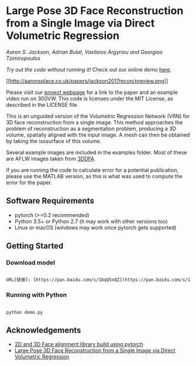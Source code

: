 # Large Pose 3D Face Reconstruction from a Single Image via Direct Volumetric Regression

*Aaron S. Jackson, Adrian Bulat, Vasileios Argyriou and Georgios Tzimiropoulos*

*Try out the code without running it!* Check out our online demo [here](http://www.cs.nott.ac.uk/~psxasj/3dme/).

[[http://aaronsplace.co.uk/papers/jackson2017recon/preview.png]]

Please visit our [project webpage](http://aaronsplace.co.uk/papers/jackson2017recon/) for a link to the paper and an
example video run on 300VW. This code is licenses under the MIT
License, as described in the LICENSE file.

This is an unguided version of the Volumetric Regression Network (VRN)
for 3D face reconstruction from a single image. This method approaches
the problem of reconstruction as a segmentation problem, producing a
3D volume, spatially aligned with the input image. A mesh can then be
obtained by taking the isosurface of this volume.

Several example images are included in the examples folder. Most of
these are AFLW images taken from [3DDFA](http://www.cbsr.ia.ac.cn/users/xiangyuzhu/projects/3DDFA/main.htm).

If you are running the code to calculate error for a potential
publication, please use the MATLAB version, as this is what was used
to compute the error for the paper.


## Software Requirements
* pytorch (>=0.2 recommended)
* Python 3.5+ or Python 2.7 (it may work with other versions too)
* Linux or macOS (windows may work once pytorch gets supported)

## Getting Started

### Download model

``` html

URL[链接]: [https://pan.baidu.com/s/1bqQSxQZ](https://pan.baidu.com/s/1bqQSxQZ) PWD[密码]: mqs9

```

### Running with Python

```

python demo.py

```

## Acknowledgements
* [2D and 3D Face alignment library build using pytorch](https://github.com/1adrianb/face-alignment)
* [Large Pose 3D Face Reconstruction from a Single Image via Direct Volumetric Regression ](https://github.com/AaronJackson/vrn)
